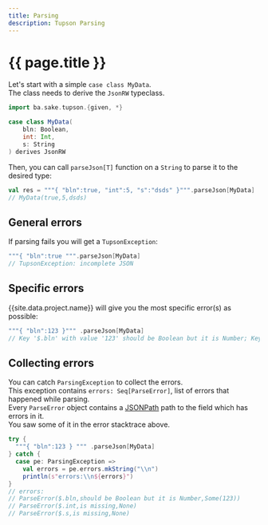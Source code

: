 ```yaml
---
title: Parsing
description: Tupson Parsing
---
```


# {{ page.title }}

Let's start with a simple `case class MyData`.  
The class needs to derive the `JsonRW` typeclass.
```scala
import ba.sake.tupson.{given, *}

case class MyData(
    bln: Boolean,
    int: Int,
    s: String
) derives JsonRW
```

Then, you can call `parseJson[T]` function on a `String` to parse it to the desired type:
```scala
val res = """{ "bln":true, "int":5, "s":"dsds" }""".parseJson[MyData]
// MyData(true,5,dsds)
```

## General errors

If parsing fails you will get a `TupsonException`:
```scala
"""{ "bln":true """.parseJson[MyData]
// TupsonException: incomplete JSON
```

## Specific errors

{{site.data.project.name}} will give you the most specific error(s) as possible:
```scala
"""{ "bln":123 }""" .parseJson[MyData]
// Key '$.bln' with value '123' should be Boolean but it is Number; Key '$.int' is missing; Key '$.s' is missing
```

## Collecting errors

You can catch `ParsingException` to collect the errors.  
This exception contains `errors: Seq[ParseError]`, list of errors that happened while parsing.  
Every `ParseError` object contains a [JSONPath](https://www.ietf.org/archive/id/draft-goessner-dispatch-jsonpath-00.html#name-jsonpath-examples) path to the field which has errors in it.  
You saw some of it in the error stacktrace above.

```scala
try {
  """{ "bln":123 } """ .parseJson[MyData]
} catch {
  case pe: ParsingException =>
    val errors = pe.errors.mkString("\\n")
    println(s"errors:\\n${errors}")
}
// errors:
// ParseError($.bln,should be Boolean but it is Number,Some(123))
// ParseError($.int,is missing,None)
// ParseError($.s,is missing,None)
```
